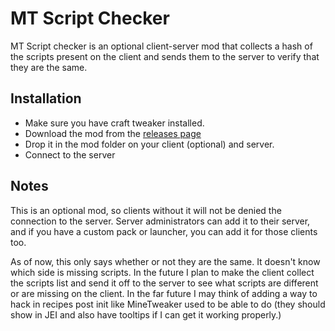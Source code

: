 # MT Script Checker
MT Script checker is an optional client-server mod that collects a hash of the scripts present on the client and sends them to the server to verify that they are the same.

## Installation 

- Make sure you have craft tweaker installed.
- Download the mod from the [releases page](https://github.com/Column01/MTScriptChecker/releases) 
- Drop it in the mod folder on your client (optional) and server.
- Connect to the server

## Notes

This is an optional mod, so clients without it will not be denied the connection to the server. Server administrators can add it to their server, and if you have a custom pack or launcher, you can add it for those clients too.

As of now, this only says whether or not they are the same. It doesn't know which side is missing scripts. In the future I plan to make the client collect the scripts list and send it off to the server to see what scripts are different or are missing on the client. In the far future I may think of adding a way to hack in recipes post init like MineTweaker used to be able to do (they should show in JEI and also have tooltips if I can get it working properly.)
